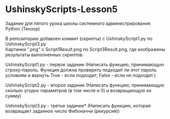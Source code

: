 # UshinskyScripts-Lesson5
Задание для пятого урока школы системного администрирования Python (Тензор)

В репозиторию добавлен коммит (скрипты) с UshinskyScript1.py по UshinskyScript3.py  
Картинки ".png" c Script1Result.png по Script3Result.png, где изображены результаты выполненных скриптов.  

UshinskyScript1.py - первое задание (Написать функцию, принимающую строку-пароль. Функция должна проверить подходит ли этот пароль условиям и вернуть True - если подходит; False - если не подходит.)  

UshinskyScript2.py - второе задание (Написать функцию, принимающую сколько угодно параметров (в том числе и 0) и возвращающую их сумму)  

UshinskyScript3.py - третье задание* (Написать функцию, которая возвращает заданное число Фибоначчи (рекурсия))
